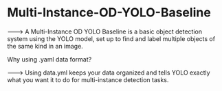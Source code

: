 # Multi-Instance-OD-YOLO-Baseline


---> A Multi-Instance OD YOLO Baseline is a basic object detection system using the YOLO model, set up to find and label multiple objects of the same kind in an image.



Why using .yaml data format?


---> Using data.yml keeps your data organized and tells YOLO exactly what you want it to do for multi-instance detection tasks.

